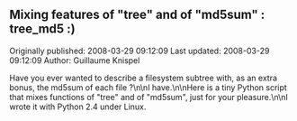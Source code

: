 ## Mixing features of "tree" and of "md5sum" : tree_md5 :)

Originally published: 2008-03-29 09:12:09
Last updated: 2008-03-29 09:12:09
Author: Guillaume Knispel

Have you ever wanted to describe a filesystem subtree with, as an extra bonus, the md5sum of each file ?\n\nI have.\n\nHere is a tiny Python script that mixes functions of "tree" and of "md5sum", just for your pleasure.\n\nI wrote it with Python 2.4 under Linux.